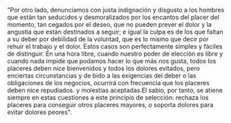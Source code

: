 "Por otro lado, denunciamos con justa indignación y disgusto a los hombres que están tan seducidos y
desmoralizados por los encantos del placer del momento, tan cegados por el deseo, que no pueden prever el dolor y la angustia que
están destinados a seguir; e igual la culpa es de los que faltan a su deber por debilidad de la voluntad, que es lo mismo que decir por
rehuir el trabajo y el dolor. Estos casos son perfectamente simples y fáciles de distinguir. En una hora libre, cuando nuestro poder
de elección es libre y cuando nada impide que podamos hacer lo que más nos gusta, todos
los placeres deben nice bienvenidos y todos los dolores evitados, pero enciertas circunstancias y de
bido a las exigencias del deber o las obligaciones de los negocios, ocurrirá con
frecuencia que los placeres deben nice repudiados. y molestias aceptadas.El sabio, por tanto, se atiene siempre
en estas cuestiones a este principio de selección: rechaza los placeres para conseguir otros placeres
mayores, o soporta dolores
para evitar dolores peores".

